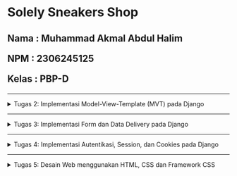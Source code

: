 <h1>Solely Sneakers Shop</h1>
<h2>
   
   Nama  : Muhammad Akmal Abdul Halim
   
   NPM   : 2306245125
  
   Kelas : PBP-D
</h2>

------------------------------------------------------------------------------------------------------------------------------------------------------------------------------------------

<details>
   <summary> Tugas 2: Implementasi Model-View-Template (MVT) pada Django </summary>
   
**1. Jelaskan bagaimana cara kamu mengimplementasikan checklist di atas secara step-by-step (bukan hanya sekadar mengikuti tutorial).** 
   
      1. Membuat repository baru dan meng-clone ke directory yang diinginkan
      2. Membuat Virtual environment dan menjalankannya di command promt
      3. Membuat file requrements.txt dan mendownload didalam VM
      4. Membuat project django sesuai dengan nama project
      5. Menambahkan string alamat ip di dalam list ALLOWED_HOST di settings.py
      6. Tambahkan berkas .gitignore untuk mengabaikan hal-hal yang tidak perlu di push
      7. Membuat project baru di website PWS (Jangan lupa mencatat info penting sepertu username dan password)
      8.  Melakukan add, commit, push untuk meng-save yang sudah dilakukan
      9.  Menjalankan command "python manage.py startapp main" untuk membuat directory baru bernama main
      10. Menambahkan "main" didalam list INSTALLED_APPS didalam file settings.py untuk mendaftarkan aplikasi 'main' ke proyek
      11. Buat directory baru bernama templates dan buat main.html isi seusai design proyek yang diinginkan
      12. Membuka models.py dan mengedit sesuai dengan kebutuhan anda
      13. Melakukan migration
      14. Mengedit views.py dan menambahkan dictionary sesuai kebutuhan anda
      15. Melakukan routing di urls.py didalam directory main dan directory proyek anda
      16. Menjalankan preintah 'python manage.py runserver' lalu pergi ke url 'http://localhost:8000/' untuk mengecek proyek anda
      17. Melakukan add,commit,push ke pws master agar proyek anda bisa dilihat orang-orang

**2. Buatlah bagan yang berisi request client ke web aplikasi berbasis Django beserta responnya dan jelaskan pada bagan tersebut kaitan antara urls.py, views.py, models.py, dan berkas html.**
   ![Untitled Diagram drawio](https://github.com/user-attachments/assets/9ef27e87-448f-4ce7-821d-78bb94589679)

   1. Pertama, pengguna akan melakukan permintaan HTTP, yang kemudian akan diproses oleh View. Untuk mengetahui apa yang diminta dan apa yang akan diberikan tanggapan, akan menentukan 
      urls.py. Kemudian, berdasarkan pattern url yang diminta, akan menentukan function View yang akan dijalankan di Views.py.
   2. Kedua, Data yang dibutuhkan untuk ditampilkan diminta oleh tampilan; data tersebut sudah tercantum dalam function view yang dijalankan, dan tampilan akan mendapatkan field data           yang tersedia di models.py.
   3. Untuk menentukan berkas HTML yang akan dipopulasikan dengan data pada Template, View akan meminta berkas HTML yang telah ditentukan dalam function View. Setelah mendapatkan berkas 
      HTML yang diminta, kemudian User akan menerima HTML yang telah dipopulasikan dengan data dalam bentuk HTTP.
      
**3. Jelaskan fungsi git dalam pengembangan perangkat lunak!**
   Berikut adalah fungsi git dalam pengembangan perangkat lunak :
   - Tracking Perubahan Kode (Version Control):
   Git melacak setiap perubahan yang dilakukan pada kode, memungkinkan pengembang untuk melihat riwayat perubahan dan mengetahui siapa yang melakukan perubahan tersebut. Setiap perubahan
   disimpan sebagai sebuah commit, yang berisi deskripsi perubahan dan bisa dikembalikan atau diperiksa kapan saja.
   
   - Kolaborasi Tim:
   Git memungkinkan banyak pengembang untuk bekerja pada proyek yang sama secara bersamaan. Setiap pengembang bisa bekerja pada cabang (branch) terpisah, lalu menggabungkan (merge) 
   pekerjaannya kembali ke cabang utama (main branch) setelah selesai. Ini menghindari konflik kode dan memudahkan kolaborasi tanpa gangguan satu sama lain.

   - Branching dan Merging:
   
      1.Branching memungkinkan pengembang membuat salinan independen dari kode untuk mengembangkan fitur baru atau memperbaiki bug tanpa memengaruhi kode utama. Setelah fitur selesai             cabang tersebut bisa digabungkan (merging) kembali ke cabang utama.
      2.Branching juga mempermudah pengelolaan siklus pengembangan seperti pengembangan fitur, perbaikan bug, dan rilis versi produk.

   - Membantu dalam Pengelolaan Proyek Besar:
   Git sangat berguna dalam proyek besar yang melibatkan banyak pengembang atau banyak fitur yang sedang dikembangkan secara bersamaan. Dengan menggunakan Git, proyek bisa dibagi ke   
   dalam cabang-cabang terpisah, memastikan stabilitas cabang utama, dan menghindari risiko mengacaukan proyek dengan perubahan yang belum diuji.

   - Revert Kode:
   Jika terjadi kesalahan, Git memungkinkan pengembang untuk mengembalikan (revert) kode ke versi sebelumnya. Ini sangat berguna dalam kasus ketika fitur baru menyebabkan bug atau 
   masalah, dan pengembang ingin kembali ke versi stabil dari kode.

   - Distribusi dan Penyimpanan Kode Secara Terpusat:
   Git bekerja secara terdistribusi, artinya setiap pengembang memiliki salinan penuh dari seluruh repositori (riwayat kode). Namun, biasanya repositori utama disimpan di layanan seperti 
   GitHub, GitLab, atau Bitbucket, yang juga menyediakan platform berbasis cloud untuk berbagi kode secara aman antar anggota tim.

   - Integrasi dengan Alat Lain:
   Git terintegrasi dengan banyak alat Continuous Integration (CI) dan Continuous Deployment (CD), sehingga pengujian otomatis, build, dan deployment bisa dijalankan setiap kali ada 
   perubahan pada kode. Ini mempercepat pengembangan dengan memastikan bahwa setiap perubahan telah diuji dan siap untuk diluncurkan.

   - Dokumentasi dan Transparansi:
   Setiap commit di Git disertai dengan pesan commit, yang memungkinkan pengembang untuk menuliskan informasi terkait perubahan tersebut. Ini memudahkan dokumentasi dan memberikan 
   transparansi pada seluruh proses pengembangan.

**4. Menurut Anda, dari semua framework yang ada, mengapa framework Django dijadikan permulaan pembelajaran pengembangan perangkat lunak?**

   Menurut saya, karena Django adalah salah satu framework yang mudah dipelajari untuk pemula. Django juga menggunakan bahasa python yang merupakan bahasa pemrograman populer dan ramah      untuk pemula. Django memiliki dokumentasi terbaik dibandingkan framework lainnya, bagi pemula yang baru pertama kali belajar framework web, dokumentasi yang bagus bisa menjadi panduan    utama untuk menyelesaikan masalah tanpa kebingungan. Secara keseluruhan, Django adalah pilihan yang ideal bagi pemula karena kesederhanaan, keteraturan, dan dokumentasi yang kuat,        serta fitur-fitur yang langsung siap digunakan.

**5. Mengapa model pada Django disebut sebagai ORM?**

   Model pada Django disebut sebagai ORM (Object-Relational Mapping) karena model dalam Django berfungsi sebagai jembatan antara objek-objek dalam kode Python dan tabel-tabel dalam basis    data relasional.
   </details>
   
------------------------------------------------------------------------------------------------------------------------------------------------------------------------------------------

<details>
   <summary> Tugas 3: Implementasi Form dan Data Delivery pada Django </summary>
   
**1. Jelaskan mengapa kita memerlukan data delivery dalam pengimplementasian sebuah platform?**
   
   Data delivery diperlukan dalam pengimplementasian sebuah platform karena itu adalah proses untuk mentransfer informasi dari satu bagian sistem ke bagian lain. Misalnya, dari server ke 
   client atau antar sistem yang berbeda. Ini sangat penting karena:
   - Kecepatan Akses Data: Pengguna membutuhkan data secara real-time atau secepat mungkin. Tanpa mekanisme data delivery yang baik, akses data bisa lambat, yang akan mempengaruhi 
     performa platform secara keseluruhan.
   - Konsistensi Data: Data harus tetap konsisten dan akurat ketika ditransfer antar bagian sistem. Data delivery yang baik memastikan tidak ada kehilangan data atau perubahan yang tidak 
     diinginkan selama pengiriman.
   - Komunikasi Antar Komponen: Platform sering kali terdiri dari berbagai komponen yang bekerja bersama. Data delivery memungkinkan setiap komponen untuk bertukar informasi dan 
     berfungsi sesuai dengan tujuannya.
   - Efisiensi Operasional: Proses pengiriman data yang efektif dan efisien memastikan bahwa platform dapat beroperasi dengan lancar tanpa terjadi bottleneck atau keterlambatan dalam 
     proses.

**2. Menurutmu, mana yang lebih baik antara XML dan JSON? Mengapa JSON lebih populer dibandingkan XML?**

   Menurut saya yang lebih baik antara XML dan JSON adalah JSON. Alasan megapa JSON lebih populer dibandingkan XML yaitu :
   - Kebersihan dan Kesederhanaan Sintaks : JSON memiliki sintaks yang lebih sederhana dan lebih mudah dibaca oleh manusia. Formatnya menggunakan pasangan key-value yang mirip dengan 
     objek pada bahasa pemrograman seperti JavaScript. XML, di sisi lain, menggunakan tag pembuka dan penutup yang membuat dokumen bisa jadi panjang dan kompleks, terutama ketika data 
     yang dikirimkan cukup banyak.
   - Ukuran File Lebih Ringan : JSON cenderung lebih ringan dibandingkan XML karena tidak memerlukan tag yang berpasangan seperti pada XML. Ini membuat JSON lebih efisien dalam hal 
     ukuran dan waktu pengiriman data.
   - Kecepatan Parsing : JSON lebih cepat diproses oleh banyak sistem dibandingkan XML. Hal ini karena JSON bisa langsung diparsing menjadi objek JavaScript, sementara XML biasanya 
     memerlukan langkah parsing yang lebih rumit.

**3. Jelaskan fungsi dari method is_valid() pada form Django dan mengapa kita membutuhkan method tersebut?**

   Method is_valid() pada form Django digunakan untuk memeriksa apakah data yang dimasukkan ke dalam form sesuai dengan aturan validasi yang ditetapkan. Jika data valid, method ini 
   mengisi atribut cleaned_data yang berisi data bersih siap pakai. Jika tidak valid, method ini mengembalikan False dan menyimpan pesan error di atribut errors.
   Kita membutuhkan is_valid() untuk:
   - Memastikan hanya data yang valid yang diproses.
   - Meningkatkan keamanan aplikasi dengan mencegah input berbahaya.
   - Memberikan umpan balik yang jelas ke pengguna untuk memperbaiki kesalahan input mereka.

**4.  Mengapa kita membutuhkan csrf_token saat membuat form di Django? Apa yang dapat terjadi jika kita tidak menambahkan csrf_token pada form Django? Bagaimana hal tersebut dapat 
    dimanfaatkan oleh penyerang?**

    - Mengapa csrf_token dibutuhkan?
      csrf_token adalah token keamanan unik yang dibuat oleh server dan disertakan di dalam form. Token ini divalidasi setiap kali form dikirim untuk memastikan bahwa permintaan berasal 
      dari sumber yang sah (yaitu pengguna yang sah dan bukan dari pihak luar).
    - Apa yang dapat terjadi jika tidak menambahkan csrf_token?
      Jika form Django tidak menyertakan csrf_token, aplikasi menjadi rentan terhadap serangan CSRF. Penyerang bisa memanfaatkan celah ini dengan mengirimkan permintaan berbahaya yang 
      tampak seperti berasal dari pengguna sah. Misalnya, penyerang bisa membuat pengguna tanpa sadar mengirimkan formulir yang berisi perintah untuk mengubah data penting atau 
      melakukan transaksi tanpa persetujuan mereka.
    - Bagaimana penyerang bisa memanfaatkannya?
      Penyerang dapat:
      1. Mengirimkan link berbahaya atau menyisipkan form tersembunyi di situs lain.
      2. Saat pengguna mengklik link atau mengunjungi situs tersebut, permintaan palsu dikirimkan ke aplikasi target dengan menggunakan sesi login pengguna.
      3. Aplikasi tanpa csrf_token tidak bisa membedakan apakah permintaan tersebut sah atau tidak, sehingga permintaan berbahaya bisa dieksekusi dengan sukses, misalnya mentransfer 
         uang atau mengubah kata sandi pengguna.

**5. Jelaskan bagaimana cara kamu mengimplementasikan checklist di atas secara step-by-step (bukan hanya sekadar mengikuti tutorial).**

   1. Buat directory dengan nama "templates" diroot lalu buatlah file base.html didalam folder tersebut.
   2. Isi file base.html.
   3. Buka settings.py lalu tambahkan 'templates' di dalam dictionary TEMPLATES di key 'DIRS'.
   4. Tambahkan import uuid di file models.py di dalam directory main. Lalu melakukan migration.
   5. Buat file forms.py yang berguna untuk mengambil data dari models.py.
   6. Tambahkan beberapa import didalam file views.py yang berguna untuk mengambil data dari models.py dan forms.py.
   7. Buat function didalam views.py untuk menghasilkan formnya.
   8. Tambahkan variable didalam function show_main() untuk mengambil semua object didalam models.py. Tambahkan juga didalam dictionary context yang berisi variable itu.
   9. Tambahkan import di file urls.py untuk menghubungkan ke html baru yang nanti akan berguna untuk user mengisi form. Tambahkan juga di list 'urlpatterns'.
   10. Buatlah file html yang sesuai dengan nama yang anda isi didalam file urls.py.
   11. Isi file html form tersebut sesuai dengan keinginan anda. Jangan lupa untuk menambahkan {% csrf_token %} didalam file html anda untuk melindungi data user.
   12. Lalu di file main.html tambahkan code untuk mengarahkan user ke page form yang juga berupa html yang sudah kita buat.
   13. Untuk mengakses data user lebih mudah, kita akan menambahkan beberapa import dan function di dalam views.py.
   14. Tambahkan import from django.http import HttpResponse dan from django.core import serializers didalam file views.py
   15. Buatlah function baru show_xml(), show_json(), show_xml_by_id(), dan show_json_by_id() yang menerima parameter request untuk show xml dan show json dan menerima parameter request 
       dan id untuk show xml by id dan show json by id.
   16. Lalu kita tambahkan import berupa nama-nama function tersebut didalam file urls.py dan tambahkan path didalam list urlpatterns.

**Screenshot bukti postman :**
![XML](https://github.com/user-attachments/assets/bf66f515-2e16-48e5-aa57-f66b81a7feaf)
![json](https://github.com/user-attachments/assets/7b359c10-919d-4e97-a445-90283b4165f4)
![XML_id](https://github.com/user-attachments/assets/776310e8-61cb-45e3-b9fc-b374a8d333ca)
![json_id](https://github.com/user-attachments/assets/50c04815-a5ee-43ea-8729-e0d761901f2c)

</details>

------------------------------------------------------------------------------------------------------------------------------------------------------------------------------------------

<details>
   <summary> Tugas 4: Implementasi Autentikasi, Session, dan Cookies pada Django </summary>

   **1. Apa perbedaan antara HttpResponseRedirect() dan redirect()**

   1. HttpResponseRedirect():
   - HttpResponseRedirect() adalah kelas bawaan Django yang digunakan untuk mengembalikan respons HTTP yang menginstruksikan browser pengguna untuk mengunjungi URL yang berbeda.
   - Digunakan secara langsung dengan mengoperkan URL tujuan sebagai argumen.
   
   2. redirect():
   - redirect() adalah shortcut atau fungsi utilitas di Django yang menyediakan cara lebih mudah dan fleksibel untuk melakukan pengalihan.
   - Selain menerima URL, fungsi ini juga dapat menerima nama dari suatu view (dengan menggunakan nama URL patterns dari urls.py), serta argumen tambahan untuk di-parse dalam URL.

   Perbedaan Utama :
   - Fleksibilitas: redirect() lebih fleksibel karena dapat menggunakan nama URL dari urls.py dan juga bisa menangani objek, sementara HttpResponseRedirect() hanya bekerja dengan URL string secara eksplisit.
   - Kenyamanan: redirect() merupakan shortcut yang sering digunakan karena memungkinkan pengembang untuk tidak menulis URL secara langsung, melainkan menggunakan logika nama view atau object, membuat kode lebih bersih dan mudah di-maintain.

   **2. Jelaskan cara kerja penghubungan model Product dengan User!**

   Menghubungkan model Product dengan model User dalam Django biasanya dilakukan dengan membuat relasi antara keduanya. Salah satu cara umum adalah dengan menggunakan ForeignKey, yang merepresentasikan hubungan many-to-one di mana banyak produk bisa dimiliki oleh satu pengguna (user).
   
   Berikut penjelasan langkah-langkah untuk menghubungkan model Product dengan User:
   1. Membuat Model Product dengan ForeignKey ke User:
      
      Django menyediakan model User bawaan dalam django.contrib.auth.models. Untuk menghubungkannya dengan model Product, kita bisa menggunakan ForeignKey untuk menyatakan bahwa setiap produk terkait dengan satu pengguna.

      Contoh kode:
      
      ```python
      from django.db import models
      from django.contrib.auth.models import User
      
      class Product(models.Model):
          name = models.CharField(max_length=255)
          description = models.TextField()
          price = models.DecimalField(max_digits=10, decimal_places=2)
          created_at = models.DateTimeField(auto_now_add=True)
          updated_at = models.DateTimeField(auto_now=True)
          owner = models.ForeignKey(User, on_delete=models.CASCADE)  # Relasi ke model User
      
          def __str__(self):
              return self.name
      ```

      Penjelasan:
      - name: Nama produk yang disimpan sebagai CharField.
      - description: Deskripsi produk yang disimpan sebagai TextField.
      - price: Harga produk, disimpan sebagai DecimalField untuk menyimpan angka desimal dengan presisi.
      - owner: Field ini menggunakan ForeignKey untuk membuat relasi dengan model User.
      - on_delete=models.CASCADE: Opsi ini menentukan bahwa jika pengguna dihapus, semua produk yang dimiliki oleh pengguna tersebut juga akan dihapus. Jika Kita ingin perilaku berbeda, Kita bisa memilih opsi lain seperti SET_NULL atau PROTECT.
      - str(): Metode ini mengembalikan representasi string dari objek, dalam hal ini nama produk.
     
   2. Relasi di Database:

      Ketika ForeignKey digunakan, Django akan membuat kolom tambahan di tabel Product yang menyimpan ID pengguna (user_id) dari model User. Jadi, untuk setiap produk, ada nilai owner_id yang menunjukkan pengguna yang memiliki produk tersebut.

   3. Penggunaan dalam Views:

      Untuk menghubungkan produk dengan pengguna tertentu dalam view, Kita bisa mengakses atau menetapkan pengguna seperti ini:

      ```python
      from django.shortcuts import render, redirect
      from .models import Product
      from django.contrib.auth.decorators import login_required
      
      @login_required
      def create_product(request):
          if request.method == 'POST':
              product_name = request.POST.get('name')
              description = request.POST.get('description')
              price = request.POST.get('price')
      
              # Membuat produk baru dan menetapkan owner sebagai user yang sedang login
              product = Product.objects.create(
                  name=product_name,
                  description=description,
                  price=price,
                  owner=request.user  # Menetapkan pengguna yang login sebagai owner
              )
      
              return redirect('product_list')
      
          return render(request, 'create_product.html')

      ```

      Penjelasan:
      - request.user: Saat pengguna sudah login, Kita bisa mengakses objek User yang sedang login melalui request.user dan menetapkannya sebagai pemilik produk.
      - @login_required: Decorator ini memastikan bahwa hanya pengguna yang login yang bisa mengakses view ini.
     
   4. Querying Product Berdasarkan User:

      Kita bisa mengambil produk-produk milik pengguna tertentu dengan menggunakan filter pada field owner:

      ```python
      # Mendapatkan semua produk milik pengguna yang sedang login
      products = Product.objects.filter(owner=request.user)
      ```

   5. Membuat Relasi Lebih Kompleks:

      Jika dibutuhkan, Kita bisa membuat relasi lebih kompleks antara Product dan User, misalnya:
      - Many-to-many: Jika satu produk bisa dimiliki oleh beberapa pengguna.
      - One-to-one: Jika Anda ingin memastikan bahwa hanya ada satu produk yang terkait dengan satu pengguna.

      Contoh untuk Many-to-many:

      ```python
      buyers = models.ManyToManyField(User, related_name='bought_products')
      ```

   - Kesimpulan:
      - ForeignKey adalah cara paling umum untuk menghubungkan model Product dengan User dalam relasi many-to-one.
      - Field owner pada model Product menyimpan referensi ke pengguna (user) yang memiliki produk tersebut.
      - Kita dapat menggunakan metode seperti filter() untuk meng-query produk-produk yang dimiliki oleh pengguna tertentu, serta menghubungkan produk baru dengan pengguna melalui request.user

   **3. Apa perbedaan antara authentication dan authorization, apakah yang dilakukan saat pengguna login? Jelaskan bagaimana Django mengimplementasikan kedua konsep tersebut.**

   Authentication adalah proses memverifikasi identitas pengguna (misalnya, saat login dengan username dan password). Authorization adalah proses menentukan apa yang boleh dilakukan oleh pengguna setelah login (misalnya, mengakses halaman tertentu atau mengedit data).

   Perbedaan:
   - Authentication: Memastikan siapa pengguna (verifikasi identitas).
   - Authorization: Menentukan apa yang boleh dilakukan oleh pengguna (izin akses).

   Saat pengguna login:
   - Django **mengauntentikasi** pengguna dengan memeriksa username dan password.
   - Setelah berhasil login, Django **mengotorisasi** pengguna untuk mengakses fitur atau halaman berdasarkan izin (permissions) mereka.

   Implementasi di Django:
   
   Authentication:
   - Login: Django menyediakan fungsi authenticate() untuk memverifikasi identitas pengguna.
   - Contoh penggunaan:
     ```python
     from django.contrib.auth import authenticate, login

     def login_view(request):
       username = request.POST['username']
       password = request.POST['password']
       user = authenticate(request, username=username, password=password)
       if user is not None:
           login(request, user)
           # Redirect to a success page
       else:
           # Return an 'invalid login' error message
     ```

   - Middleware: Django menggunakan middleware AuthenticationMiddleware untuk mengaitkan setiap permintaan dengan pengguna yang terautentikasi (request.user).

   Authorization:
   - Django menggunakan permissions dan groups untuk melakukan kontrol akses.
   - @login_required decorator digunakan untuk membatasi akses hanya kepada pengguna yang sudah login.
   - Permissions: Setiap model di Django memiliki add, change, dan delete permissions secara default. Anda juga bisa membuat permission kustom.
   - Contoh:
     ```python
     from django.contrib.auth.decorators import login_required, permission_required

     @login_required
     @permission_required('app_name.change_product')
     def edit_product(request, product_id):
        # Logika untuk mengedit produk
     ```

   **4. Bagaimana Django mengingat pengguna yang telah login? Jelaskan kegunaan lain dari cookies dan apakah semua cookies aman digunakan?**

   Django mengingat pengguna yang telah login menggunakan cookies dan sessions.

   **Cara Django Mengingat Pengguna yang Telah Login:**
   1. Session: Django menyimpan informasi pengguna yang telah login dalam session. Saat pengguna berhasil login, Django membuat session key yang unik dan menyimpannya di database atau dalam cache.
   2. Cookie: Django kemudian menyimpan session key ini di browser pengguna sebagai cookie (biasanya bernama sessionid). Setiap kali pengguna membuat permintaan baru ke server, cookie ini dikirim bersama dengan permintaan tersebut.
   3. Session Key Validasi: Django menggunakan session key untuk mencocokkan data session yang ada di server dan mengetahui siapa pengguna yang sedang login. Dengan cara ini, pengguna tetap "terlogin" selama session masih aktif.

   **Kegunaan Lain dari Cookies:**
   1. Menyimpan Preferensi: Cookies dapat digunakan untuk menyimpan preferensi pengguna, seperti pengaturan bahasa atau tampilan tema situs.
   2. Pelacakan Aktivitas: Cookies bisa digunakan untuk melacak aktivitas pengguna di berbagai halaman, seperti produk yang dilihat atau keranjang belanja di e-commerce.
   3. Autentikasi Otomatis: Cookies dapat menyimpan informasi yang memungkinkan pengguna untuk tetap login tanpa memasukkan kredensial setiap kali membuka situs (misalnya, fungsi "remember me").

   **Apakah Semua Cookies Aman digunakan?**

   Tidak semua cookies aman. Ada beberapa risiko terkait keamanan cookies:
   1. Cookies yang Tidak Terenkripsi (HTTP): Cookies yang dikirim melalui koneksi HTTP tidak terenkripsi, sehingga dapat diintip oleh pihak ketiga yang berbahaya.
   2. Cookies yang Terpapar pada JavaScript (XSS): Jika cookie tidak dilindungi dengan benar, mereka bisa diakses melalui JavaScript, membuatnya rentan terhadap serangan Cross-Site Scripting (XSS).
   3. Serangan Cross-Site Request Forgery (CSRF): Cookies bisa digunakan untuk menyerang pengguna yang tidak curiga, dengan memanfaatkan request yang dikirim tanpa sepengetahuan pengguna.

   **5. Jelaskan bagaimana cara kamu mengimplementasikan checklist di atas secara step-by-step (bukan hanya sekadar mengikuti tutorial).**

   1. Menambahkan import UserCreationForm dan messages pada views.py
   2. Menambahkan fungsi register didalam views.py seperti berikut :
      ```python
      def register(request):
          form = UserCreationForm()
      
          if request.method == "POST":
              form = UserCreationForm(request.POST)
              if form.is_valid():
                  form.save()
                  messages.success(request, 'Your account has been successfully created!')
                  return redirect('main:login')
          context = {'form':form}
          return render(request, 'register.html', context)
      ```

   3. Membuat register.html didalam directory main/templates untuk menampilkan halaman register.
   4. Melakukan routing di urls.py dengan mengimport register dan menambahkan path dilist urlpatterns agar terhubung.
   5. Untuk implementasi login kita akan mengimport authenticate, login, dan AuthenticationForm pada bagian paling atas di file views.py.
   6. Tambahkan fungsi login_user yang menerima parameter request didalam views.py seperti berikut:
      ```python
      def login_user(request):
         if request.method == 'POST':
            form = AuthenticationForm(data=request.POST)
      
            if form.is_valid():
                  user = form.get_user()
                  login(request, user)
                  return redirect('main:show_main')
      
         else:
            form = AuthenticationForm(request)
         context = {'form': form}
         return render(request, 'login.html', context)
      ```

   7. Membuat login.html didalam directory main/templates untuk menampilkan halaman login.
   8. Melakukan routing di urls.py dengan mengimport login_user dan menambahkan path dilist urlpatterns agar terhubung.
   9. Untuk implementasi logout kita akan mengimport logout pada bagian paling atas di file views.py.
   10. Tambahkan fungsi logout yang menerima parameter request didalam views.py seperti berikut:
       ```python
       def logout_user(request):
          logout(request)
          return redirect('main:login')
       ```
    
   11. Menambahkan tombol logout didalam file main.html dengan menambahkan kode berikut :
       ```html
         <a href="{% url 'main:logout' %}">
           <button>Logout</button>
         </a>
       ```

   12. Melakukan routing di urls.py dengan mengimport logout dan menambahkan path dilist urlpatterns agar terhubung.
   13. Tambahkan potongan kode @login_required(login_url='/login') di atas fungsi show_main yang berada di views.py agar halaman main hanya dapat diakses oleh pengguna yang sudah login (terautentikasi).
   14. Untuk menerapkan cookies seperti last_login kita akan menambahkan import HttpResponseRedirect, reverse, dan datetime didalam views.py.
   15. Kita akan menambahkan cookies yang bernama last_login didalam fungsi login user di blok if form.is_valid(): dengan menggantinya menjadi seperti ini :
       ```python
       if form.is_valid():
          user = form.get_user()
          login(request, user)
          response = HttpResponseRedirect(reverse("main:show_main"))
          response.set_cookie('last_login', str(datetime.datetime.now()))
          return response
       ```

   16. Didalam dictionary context pada fungsi show_main, kita menambahkan potongan kode 'last_login': request.COOKIES['last_login'] untuk menambahkan informasi last login pada page main.
   17. Untuk menghapus cookies last_login, kita akan mengubah fungsi logout menjadi sebagai berikut:
       ```python
       def logout_user(request):
          logout(request)
          response = HttpResponseRedirect(reverse('main:login'))
          response.delete_cookie('last_login')
          return response
       ```

   18. Tambahkan potongan kode berikut pada main.html untuk menampilkan informasi last login
       ```html
       <h5>Sesi terakhir login: {{ last_login }}</h5>
       ```

   19. Untuk menghubungkan model Product dengan User, kita akan mengimport User pada models.py
   20. Pada model Product kita akan menambahkan potongan kode berikut:
       ```python
       user = models.ForeignKey(User, on_delete=models.CASCADE)
       ```

   21. Pada views.py kita akan mengubah fungsi yang menghandle untuk pembuatan form.
   22. Lalu kita akan mengubah isi variable yang berguna untuk mengambil semua objek pada models pada fungsi show_main menjadi seperti berikut:
       ```python
       Product.objects.filter(user=request.user)
       ```

   23. Lalu kita juga akan menambahkan potongan kode didalam dictionary context seperti berikut:
       ```python
       'name': request.user.username,
       ```

   24. Lakukan migrasi
</details>

------------------------------------------------------------------------------------------------------------------------------------------------------------------------------------------

<details>
   <summary> Tugas 5: Desain Web menggunakan HTML, CSS dan Framework CSS </summary>

   **1. Jika terdapat beberapa CSS selector untuk suatu elemen HTML, jelaskan urutan prioritas pengambilan CSS selector tersebut!**

   1. Inline Style (Prioritas Tertinggi)
      
      Jika sebuah elemen HTML memiliki gaya CSS yang ditentukan langsung di atribut style, maka ini akan memiliki prioritas tertinggi. CSS dari style inline akan selalu menimpa aturan dari selektor eksternal, internal, atau CSS lainnya.

   2. ID Selector
      
      Selektor yang menggunakan atribut id akan memiliki prioritas yang lebih tinggi daripada kelas, tag, atau elemen lainnya.

   3. Class, Pseudo-Class, Attribute Selector
      
      Selektor kelas (.class), pseudo-class (:hover, :active), atau selektor atribut ([type="text"]) memiliki prioritas yang lebih rendah daripada ID, tetapi lebih tinggi daripada elemen.

   4. Type Selector (Tag HTML), Pseudo-Elements

      Selektor elemen HTML seperti div, p, h1, atau pseudo-element seperti ::before dan ::after memiliki prioritas paling rendah.

   5. Universal Selector, Inherited Styles, dan Default Browser Styles (Prioritas Terendah)

      Selektor universal (*), gaya yang diwariskan dari elemen induk, serta gaya bawaan dari browser memiliki prioritas terendah.

   **2. Mengapa responsive design menjadi konsep yang penting dalam pengembangan aplikasi web? Berikan contoh aplikasi yang sudah dan belum menerapkan responsive design!**

   Berikut adalah beberapa alasan mengapa responsive design penting:
   - Meningkatkan Pengalaman Pengguna (User Experience) :
     
     Responsivitas menjamin tampilan yang sesuai pada semua perangkat, sehingga pengguna tidak perlu memperbesar layar atau menggulir secara horizontal. Navigasi yang mudah dan tata letak yang konsisten meningkatkan kepuasan pengguna.
   - SEO dan Peringkat di Mesin Pencari :

     Google dan mesin pencari lainnya memberikan peringkat lebih tinggi untuk situs web yang mobile-friendly. Karena Google menggunakan algoritma yang memprioritaskan indeksasi mobile, memiliki situs yang responsif membantu meningkatkan peringkat di mesin pencari dan memperluas jangkauan audiens.
   - Efisiensi Biaya dan Waktu :

     Dengan responsive design, Anda tidak perlu membuat versi terpisah untuk desktop dan mobile, sehingga lebih hemat waktu dan biaya dalam pengembangan dan pemeliharaan. Desain responsif menghemat sumber daya karena satu kode dapat diterapkan di berbagai perangkat.
   - Peningkatan Konversi dan Penjualan :

     Ketika pengguna mengalami kemudahan saat berinteraksi dengan situs di berbagai perangkat, mereka lebih cenderung untuk kembali, menjelajahi, dan melakukan transaksi, yang pada akhirnya meningkatkan tingkat konversi dan penjualan.
   - Adaptasi terhadap Perangkat Masa Depan :

     Dengan menggunakan konsep responsivitas berbasis viewport dan ukuran layar, situs web lebih siap menghadapi perangkat baru dengan berbagai ukuran layar yang mungkin muncul di masa depan.

      **Contoh Aplikasi yang Sudah Menerapkan Responsive Design**
     - Instagram: Instagram memiliki desain yang responsif baik di aplikasi maupun di versi web-nya. Ketika diakses melalui desktop atau smartphone, tampilan aplikasi menyesuaikan sesuai ukuran layar. Navigasi dan pengalaman pengguna tetap konsisten dan nyaman di semua perangkat.
    
      **Contoh Aplikasi yang Belum Menerapkan Responsive Design**
     - Beberapa Website Institusi Pemerintah: Beberapa situs pemerintah (terutama versi lama atau yang tidak diperbarui secara berkala) masih belum menerapkan desain responsif. Misalnya, situs web yang menampilkan konten statis dalam tata letak yang kaku dan tidak bisa menyesuaikan layar kecil, mengharuskan pengguna memperbesar layar atau menggulir horizontal.
    
   **3.Jelaskan perbedaan antara margin, border, dan padding, serta cara untuk mengimplementasikan ketiga hal tersebut!**

   1. Margin

      - Pengertian : Margin adalah ruang di luar batas (border) elemen. Ini digunakan untuk membuat jarak antara elemen satu dengan elemen lainnya.
      - Fungsi: Margin mempengaruhi jarak di luar elemen, sehingga dua elemen tidak saling berhimpitan.
      - Cara Implementasi: Properti margin dapat diatur dengan nilai spesifik untuk bagian atas, kanan, bawah, dan kiri, atau dapat diatur secara keseluruhan. Contoh untuk mengimplementasikannya sebagai berikut :

      ```css
      div {
        margin-top: 10px;
        margin-right: 15px;
        margin-bottom: 20px;
        margin-left: 25px;
      }
      ```
   2. Border

      - Pengertian: Border adalah garis yang mengelilingi elemen. Border berada di antara padding dan margin, dan bisa diatur ketebalan, gaya, dan warnanya.
      - Fungsi: Border memberikan garis atau bingkai di sekitar elemen, yang bisa digunakan untuk menonjolkan elemen atau membagi konten.
      - Cara Implementasi: Border dapat diatur dengan properti border yang mencakup ukuran, gaya, dan warna, atau secara spesifik untuk setiap sisi. Contoh untuk mengimplementasikannya sebagai berikut :
     
        ```css
        div {
        border-top: 2px solid black;
        border-right: 3px dashed red;
        border-bottom: 4px dotted blue;
        border-left: 5px solid green;
         }
        ```
   3. Padding

      - Pengertian: Padding adalah ruang di dalam elemen, antara konten elemen dan batas (border) elemen. Padding memberikan ruang di dalam elemen, sehingga konten tidak menempel pada border.
      - Fungsi: Padding menambah ruang di dalam elemen untuk memberi jarak antara konten dan border. Ini membantu membuat konten terlihat lebih rapi dan teratur.
      - Cara Implementasi: Padding dapat diatur untuk seluruh elemen, atau secara terpisah untuk atas, kanan, bawah, dan kiri. Contoh untuk mengimplementasikannya sebagai berikut :
     
        ```css
        div {
           padding-top: 10px;
           padding-right: 15px;
           padding-bottom: 20px;
           padding-left: 25px;
         }
        ```
        
   **4. Jelaskan konsep flex box dan grid layout beserta kegunaannya!**
   - Konsep Flex Box:

     Flexbox adalah model layout satu dimensi yang digunakan untuk mengatur tata letak elemen di sepanjang satu sumbu (horizontal atau vertikal). Flexbox memudahkan pengaturan dan distribusi ruang di antara item dalam container yang fleksibel, baik dalam satu baris atau satu kolom. Flexbox sangat cocok digunakan untuk tata letak yang membutuhkan fleksibilitas, terutama dalam hal penyesuaian ukuran elemen berdasarkan ukuran layar dan ruang yang tersedia.

     Kegunaan Flex box:
     - Membuat tata letak navigasi horizontal (navbar) dengan mudah.
     - Menyusun card yang fleksibel dan responsif.
     - Membuat footer yang tetap di bawah dan mendistribusikan item di dalamnya secara merata.
     - Cocok untuk layout sederhana yang hanya membutuhkan baris atau kolom.

   - Konsep Grid Layout:

     Grid Layout adalah model tata letak dua dimensi yang memungkinkan Anda untuk membuat layout berdasarkan baris dan kolom. CSS Grid menawarkan fleksibilitas yang lebih besar dibandingkan Flexbox dalam mengatur elemen di sepanjang dua dimensi (baik horizontal maupun vertikal). Grid sangat cocok untuk membuat layout yang kompleks seperti halaman web yang memiliki beberapa elemen dengan tata letak yang berbeda-beda dalam satu grid.

     Kegunaan Grid Layout:
     - Membuat layout halaman yang kompleks dengan banyak elemen.
     - Menata dashboard dengan beberapa panel atau widget.
     - Membuat layout galeri gambar atau album foto yang tersusun rapi.
     - Cocok untuk desain responsif yang lebih terstruktur dan sistematis, terutama ketika harus mengelola banyak elemen dalam berbagai baris dan kolom.

   **5. Jelaskan bagaimana cara kamu mengimplementasikan checklist di atas secara step-by-step (bukan hanya sekadar mengikuti tutorial)!**'
   
1. Menghubungkan CSS dengan menambahkan <script src="https://cdn.tailwindcss.com"> didalam file base.html.

2. Untuk menambah fitur edit product, kita membuat function didalam views.py dan melakukan routingnya di urls.py. Berikut contoh functionnya:

      ```python
         def edit_mood(request, id):
            # Get mood entry berdasarkan id
            mood = MoodEntry.objects.get(pk = id)
         
            # Set mood entry sebagai instance dari form
            form = MoodEntryForm(request.POST or None, instance=mood)
         
            if form.is_valid() and request.method == "POST":
              # Simpan form dan kembali ke halaman awal
              form.save()
              return HttpResponseRedirect(reverse('main:show_main'))
         
            context = {'form': form}
            return render(request, "edit_mood.html", context)
      ```

3. Menambahkan import di views.py yaitu from django.shortcuts import .., reverse da from django.http import .., HttpResponseRedirect
4. Membuat halaman edit product.
5. Melakukan routing di urls.py untuk edit productnya.
6. Menambahkan tombol edit product di main.html.
7. Untuk menambah fitur delete product, kita membuat function didalam views.py dan melakukan routingnya di urls.py. Berikut contoh functionnya:

   ```python
   def delete_mood(request, id):
       # Get mood berdasarkan id
       mood = MoodEntry.objects.get(pk = id)
       # Hapus mood
       mood.delete()
       # Kembali ke halaman awal
       return HttpResponseRedirect(reverse('main:show_main'))
   ```

8. Menambahkan tombol delete product di main.html.
9. Untuk membuat navbar, kita membuat files di root directory didalam templates dengan nama navbar.html.
10. Isi sesuai dengan keinginan kita.
11. Agar navbar muncul dipage yang kita inginkan, tambahkan {% include 'navbar.html' %} dimasing-masing file html yang kita inginkan untuk navbar muncul.
12. Untuk mengelola static files, pada settings.py tambahkan code berikut:

    ```python
    MIDDLEWARE = [
    'django.middleware.security.SecurityMiddleware',
    'whitenoise.middleware.WhiteNoiseMiddleware', #Tambahkan tepat di bawah SecurityMiddleware
    ...
    ]
   
    ```

13. Tambahkan code berikut juga:

   ```python
      ...
   STATIC_URL = '/static/'
   if DEBUG:
       STATICFILES_DIRS = [
           BASE_DIR / 'static' # merujuk ke /static root project pada mode development
       ]
   else:
       STATIC_ROOT = BASE_DIR / 'static' # merujuk ke /static root project pada mode production
   ...
   ```

14. Membuat file global.css yang berguna untuk mendesign page anda dengan membuat directory bernama static diroot directory dan didalam directory membuat directory bernama css.
15. Agar CSS dan tailwind dapat terhubung, kita melakukan routing di base.html dengan menambahkan line berikut didalam tag head <script src="https://cdn.tailwindcss.com"></script> dan <link rel="stylesheet" href="{% static 'css/global.css' %}"/>
16. Lakukan styling dihalaman yang anda ingin style, jika anda ingin menambahkan animasi kompleks anda bisa menambahkan styling sendiri di global.css
</details>
